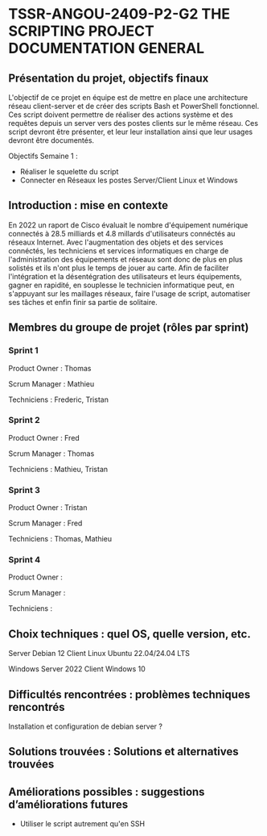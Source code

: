 # TSSR-ANGOU-2409-P2-G2 THE SCRIPTING PROJECT DOCUMENTATION GENERAL

## Présentation du projet, objectifs finaux
L'objectif de ce projet en équipe est de mettre en place une architecture réseau client-server et de créer des scripts Bash et PowerShell fonctionnel. Ces script doivent permettre de réaliser des actions système et des requêtes depuis un server vers des postes clients sur le même réseau. Ces script devront être présenter, et leur leur installation ainsi que leur usages devront être documentés.

Objectifs Semaine 1 : 
 - Réaliser le squelette du script
 - Connecter en Réseaux les postes Server/Client Linux et Windows

## Introduction : mise en contexte
En 2022 un raport de Cisco évaluait le nombre d'équipement numérique connectés à 28.5 milliards et 4.8 millards d'utilisateurs connéctés au réseaux Internet.
Avec l'augmentation des objets et des services connéctés, les techniciens et services informatiques en charge de l'administration des équipements et réseaux sont donc de plus en plus solistés et ils n'ont plus le temps de jouer au carte. 
Afin de faciliter l'intégration et la désentégration des utilisateurs et leurs équipements, gagner en rapidité, en souplesse le technicien informatique peut, en s'appuyant sur les maillages réseaux, faire l'usage de script, automatiser ses tâches et enfin finir sa partie de solitaire.

## Membres du groupe de projet (rôles par sprint)

### Sprint 1

Product Owner : Thomas
 
Scrum Manager : Mathieu
 
Techniciens : 
Frederic, Tristan 

### Sprint 2

Product Owner : Fred
 
Scrum Manager : Thomas
 
Techniciens : 
Mathieu, Tristan 

### Sprint 3

Product Owner : Tristan
 
Scrum Manager : Fred
 
Techniciens : 
Thomas, Mathieu

### Sprint 4

Product Owner : 
 
Scrum Manager : 
 
Techniciens : 


## Choix techniques : quel OS, quelle version, etc.

Server Debian 12
Client Linux Ubuntu 22.04/24.04 LTS 

Windows Server 2022 
Client Windows 10

## Difficultés rencontrées : problèmes techniques rencontrés

Installation et configuration de debian server ?

## Solutions trouvées : Solutions et alternatives trouvées

## Améliorations possibles : suggestions d’améliorations futures

- Utiliser le script autrement qu'en SSH

